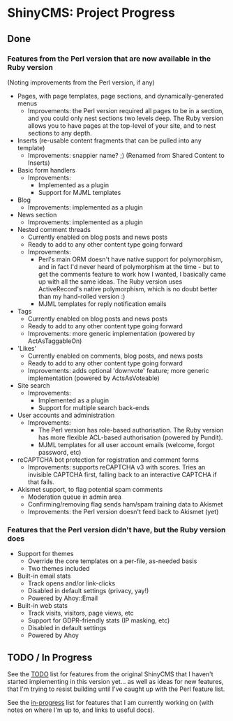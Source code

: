 # ShinyCMS: Project Progress

## Done

### Features from the Perl version that are now available in the Ruby version

(Noting improvements from the Perl version, if any)

* Pages, with page templates, page sections, and dynamically-generated menus
  * Improvements: the Perl version required all pages to be in a section, and
    you could only nest sections two levels deep. The Ruby version allows you
    to have pages at the top-level of your site, and to nest sections to any
    depth.
* Inserts (re-usable content fragments that can be pulled into any template)
  * Improvements: snappier name? ;) (Renamed from Shared Content to Inserts)
* Basic form handlers
  * Improvements:
    * Implemented as a plugin
    * Support for MJML templates
* Blog
  * Improvements: implemented as a plugin
* News section
  * Improvements: implemented as a plugin
* Nested comment threads
  * Currently enabled on blog posts and news posts
  * Ready to add to any other content type going forward
  * Improvements:
    * Perl's main ORM doesn't have native support for polymorphism,
      and in fact I'd never heard of polymorphism at the time - but to get the
      comments feature to work how I wanted, I basically came up with all the
      same ideas. The Ruby version uses ActiveRecord's native polymorphism,
      which is no doubt better than my hand-rolled version :)
    * MJML templates for reply notification emails
* Tags
  * Currently enabled on blog posts and news posts
  * Ready to add to any other content type going forward
  * Improvements: more generic implementation (powered by ActAsTaggableOn)
* 'Likes'
  * Currently enabled on comments, blog posts, and news posts
  * Ready to add to any other content type going forward
  * Improvements: adds optional 'downvote' feature; more generic implementation
    (powered by ActsAsVoteable)
* Site search
  * Improvements:
    * Implemented as a plugin
    * Support for multiple search back-ends
* User accounts and administration
  * Improvements:
    * The Perl version has role-based authorisation. The Ruby version has
      more flexible ACL-based authorisation (powered by Pundit).
    * MJML templates for all user account emails (welcome, forgot password, etc)
* reCAPTCHA bot protection for registration and comment forms
  * Improvements: supports reCAPTCHA v3 with scores. Tries an invisible
    CAPTCHA first, falling back to an interactive CAPTCHA if that fails.
* Akismet support, to flag potential spam comments
  * Moderation queue in admin area
  * Confirming/removing flag sends ham/spam training data to Akismet
  * Improvements: the Perl version doesn't feed back to Akismet (yet)

### Features that the Perl version didn't have, but the Ruby version does

* Support for themes
  * Override the core templates on a per-file, as-needed basis
  * Two themes included
* Built-in email stats
  * Track opens and/or link-clicks
  * Disabled in default settings (privacy, yay!)
  * Powered by Ahoy::Email
* Built-in web stats
  * Track visits, visitors, page views, etc
  * Support for GDPR-friendly stats (IP masking, etc)
  * Disabled in default settings
  * Powered by Ahoy


## TODO / In Progress

See the [TODO](TODO.md) list for features from the original ShinyCMS that I haven't started implementing
in this version yet... as well as ideas for new features, that I'm trying to resist building until I've
caught up with the Perl feature list.

See the [in-progress](in-progress.md) list for features that I am currently working on
(with notes on where I'm up to, and links to useful docs).
